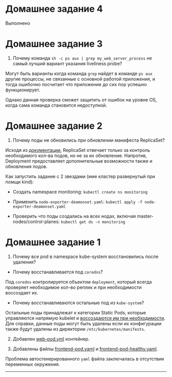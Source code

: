 # Домашнее задание 4

Выполнено

# Домашнее задание 3

1. Почему команда `sh -c ps aux | grep my_web_server_process` не самый лучший вариант указания liveliness probe?

Могут быть варианты когда команда `grep` найдет в команде `ps aux` другие процессы, не связанные с основной работой приложения, и тогда ошибочно посчитает что приложение до сих пор успешно функционирует. 

Однако данная проверка сможет защитить от ошибок на уровне OS, когда сама команда становится недоступной.

# Домашнее задание 2

1. Почему поды не обновились при обновлении манифеста ReplicaSet?

Исходя из [документации](https://kubernetes.io/docs/concepts/workloads/controllers/replicaset/), ReplicaSet отвечает только за контроль необходимого кол-ва подов, но не за их обновление. Напротив, Deployment предоставляет дополнительные возможности также и обновления подов.

Как запустить задание с 2 звездами (име кластер развернутый при помщи kind):

- Создать namespace monitoring: `kubectl create ns monitoring`

- Применить `node-exporter-deamonset.yaml`: `kubectl apply -f node-exporter-deamonset.yaml` 

- Проверить что поды создались на всех нодах, включая master-nodes/control-planes: `kubectl get ds -n monitoring`


# Домашнее задание 1

1. Почему все pod в namespace kube-system восстановились после удаления?

- Почему восстанавливается под `coredns`?

Под `coredns` контролируется объектом `deployment`, который всегда проверяет необходимое кол-во реплик и при необходимости воссоздает их.

- Почему восстанавливаются остальные под из `kube-system`?

Остальные поды принадлежат к категории Static Pods, которые управляются напрямую kubelet и [воссоздаются им при необходимости](https://kubernetes.io/docs/tasks/configure-pod-container/static-pod/). Для справки, данные поды могут быть удалены если их конфигурации также будут удалены из директории `/etc/kubernetes/manifests`.

2. Добавлен [web-pod.yml](/kubernetes-intro/web-pod.yaml) контейнер.

3. Добавлены файлы [frontend-pod.yaml](/kubernetes-intro/frontend-pod.yaml) и [frontend-pod-healthy.yaml](/kubernetes-intro/frontend-pod-healthy.yaml).

Проблема автосгенерированного `yaml` файла заключалась в отсутствии переменных окружения.

---